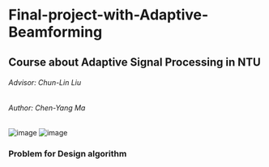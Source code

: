 # Final-project-with-Adaptive-Beamforming
## Course about Adaptive Signal Processing in NTU
###### Advisor: Chun-Lin Liu
###### Author: Chen-Yang Ma

![image](https://github.com/Enohpgogo/Final-project-with-Adaptive-Beamforming/blob/main/IMG/ASP_Final-problem-1.JPG)
![image](https://github.com/Enohpgogo/Final-project-with-Adaptive-Beamforming/blob/main/IMG/ASP_Final-problem-2.JPG)

### Problem for Design algorithm
